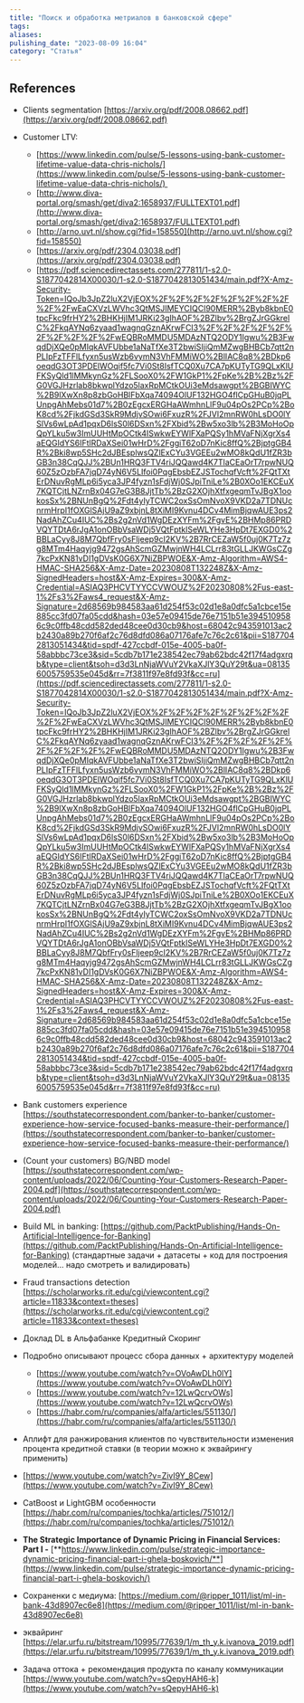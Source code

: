 ```yaml
---
title: "Поиск и обработка метриалов в банковской сфере"
tags:
aliases:
pulishing_date: "2023-08-09 16:04"
category: "Статья"
---
```

## References
-   Clients segmentation [https://arxiv.org/pdf/2008.08662.pdf](https://arxiv.org/pdf/2008.08662.pdf)
-   Customer LTV:
	-   [https://www.linkedin.com/pulse/5-lessons-using-bank-customer-lifetime-value-data-chris-nichols/](https://www.linkedin.com/pulse/5-lessons-using-bank-customer-lifetime-value-data-chris-nichols/) 
	-   [http://www.diva-portal.org/smash/get/diva2:1658937/FULLTEXT01.pdf](http://www.diva-portal.org/smash/get/diva2:1658937/FULLTEXT01.pdf)
	-   [http://arno.uvt.nl/show.cgi?fid=158550](http://arno.uvt.nl/show.cgi?fid=158550)
	-   [https://arxiv.org/pdf/2304.03038.pdf](https://arxiv.org/pdf/2304.03038.pdf)
	-   [https://pdf.sciencedirectassets.com/277811/1-s2.0-S1877042814X00030/1-s2.0-S1877042813051434/main.pdf?X-Amz-Security-Token=IQoJb3JpZ2luX2VjEOX%2F%2F%2F%2F%2F%2F%2F%2F%2F%2FwEaCXVzLWVhc3QtMSJIMEYCIQCl90MERR%2Byb8kbnE0tpcFkc9frHY2%2BHKHjIM1JRKi23gIhAOF%2BZlbv%2BrgZJrGGkrelC%2FkqAYNq6zyaad1wagnqGznAKrwFCI3%2F%2F%2F%2F%2F%2F%2F%2F%2F%2FwEQBRoMMDU5MDAzNTQ2ODY1Igwu%2B3FwqdDjXQe0pMIqkAVFUbbe1aNaTfXe3T2bwiSIjiQmMZwgBHBCb7qtt2nPLIpFzTFFlLfyxn5usWzb6vymN3VhFMMiWO%2BlIAC8q8%2BDkp6oeqdG3OT3PDElWOqif5fc7Vi0St8IsfTCQ0Xu7CA7pKUTyTG9QLxKlUFKSyQld1lMMkynGz%2FLSooX0%2FW1GkP1%2FpKe%2B%2Bz%2FG0VGJHzrlab8bkwplYdzo5laxRpMCtkOUi3eMdsawgpt%2BGBIWYC%2B9lXwXn8p8zbGoHBlFbXqa74094OlUF132HGO4flCpGHuB0jqPLUnpgAhMebs01d7%2B0zEgcxERGHaAWmhnLlF9u04pOs2PCp%2BoK8cd%2FjkdGSd3SkR9MdjvSOwi6FxuzR%2FJVl2mnRW0hLsDO0lYSlVs6wLpAd1pqxD6lsS0l6DSxn%2FXbid%2Bw5xo3lb%2B3MoHoOpQpYLku5w3ImUUHtMpOCtk4ISwkwEYWlFXaPQSy1hMVaFNjXgrXs4aEQGldYS6IFtlRDaXSei01wHrD%2FggiT62oD7nKic8ffQ%2BjptgGB4R%2Bki8wp5SHc2dJBEsplwsQZlExCYu3VGEEu2wMO8kQdU1fZR3bGB3n38CqQJJ%2BUn1HRQ3FTV4riJQQawd4K7TlaCEaOrT7rpwNUQ60Z5zOzbFA7jqD74yN6V5LIfoi0PqgEbsbEZJSTochqfVcft%2FQtTXtErDNuvRgMLp6i5yca3JP4fyzn1sFdjWj0SJpiTniLe%2B0XOo1EKCEuX7KQTCjtLNZrnBx04G7eG3B8JjtTb%2BzG2XOjhXtfxgeqmTvJBgX1ookosSx%2BNUnBgQ%2Fdt4yIyTCWC2oxSsOmNvoX9VKD2a7TDNUcnrmHrpI1fOXGlSAjU9aZ9xbjnL8tXiMI9Kvnu4DCv4MimBjqwAUE3ps2NadAhZCu4IUC%2Bs2g2nVd1WgDEzXYFm%2FgvE%2BHMp86PRDVQYTDtA6rJgA1onOBbVsaWDj5VQtFptklSeWLYHe3HpDt7EXGD0%2BBLaCyy8J8M7QbfFry0sFljeep9cI2KV%2B7RrCEZaW5f0uj0K7Tz7zg8MTm4Haqyjg9472gsAhScmGZMwjnWH4LCLrr83tGLLJKWGsCZg7kcPxKN81vDI1gDVsK0G6X7NiZBPWOE&X-Amz-Algorithm=AWS4-HMAC-SHA256&X-Amz-Date=20230808T132248Z&X-Amz-SignedHeaders=host&X-Amz-Expires=300&X-Amz-Credential=ASIAQ3PHCVTYYCCVWOUZ%2F20230808%2Fus-east-1%2Fs3%2Faws4_request&X-Amz-Signature=2d68569b984583aa61d254f53c02d1e8a0dfc5a1cbce15e885cc3fd07fa05cdd&hash=03e57e09415de76e7151b51e3945109586c9c0ffb48cdd582ded48cee0d30cb9&host=68042c943591013ac2b2430a89b270f6af2c76d8dfd086a07176afe7c76c2c61&pii=S1877042813051434&tid=spdf-427ccbdf-015e-4005-ba0f-58abbbc73ce3&sid=5cdb7b171e238542ec79ab62bdc42f17f4adgxrqb&type=client&tsoh=d3d3LnNjaWVuY2VkaXJlY3QuY29t&ua=081356005759535e045d&rr=7f3811f97e8fd93f&cc=ru](https://pdf.sciencedirectassets.com/277811/1-s2.0-S1877042814X00030/1-s2.0-S1877042813051434/main.pdf?X-Amz-Security-Token=IQoJb3JpZ2luX2VjEOX%2F%2F%2F%2F%2F%2F%2F%2F%2F%2FwEaCXVzLWVhc3QtMSJIMEYCIQCl90MERR%2Byb8kbnE0tpcFkc9frHY2%2BHKHjIM1JRKi23gIhAOF%2BZlbv%2BrgZJrGGkrelC%2FkqAYNq6zyaad1wagnqGznAKrwFCI3%2F%2F%2F%2F%2F%2F%2F%2F%2F%2FwEQBRoMMDU5MDAzNTQ2ODY1Igwu%2B3FwqdDjXQe0pMIqkAVFUbbe1aNaTfXe3T2bwiSIjiQmMZwgBHBCb7qtt2nPLIpFzTFFlLfyxn5usWzb6vymN3VhFMMiWO%2BlIAC8q8%2BDkp6oeqdG3OT3PDElWOqif5fc7Vi0St8IsfTCQ0Xu7CA7pKUTyTG9QLxKlUFKSyQld1lMMkynGz%2FLSooX0%2FW1GkP1%2FpKe%2B%2Bz%2FG0VGJHzrlab8bkwplYdzo5laxRpMCtkOUi3eMdsawgpt%2BGBIWYC%2B9lXwXn8p8zbGoHBlFbXqa74094OlUF132HGO4flCpGHuB0jqPLUnpgAhMebs01d7%2B0zEgcxERGHaAWmhnLlF9u04pOs2PCp%2BoK8cd%2FjkdGSd3SkR9MdjvSOwi6FxuzR%2FJVl2mnRW0hLsDO0lYSlVs6wLpAd1pqxD6lsS0l6DSxn%2FXbid%2Bw5xo3lb%2B3MoHoOpQpYLku5w3ImUUHtMpOCtk4ISwkwEYWlFXaPQSy1hMVaFNjXgrXs4aEQGldYS6IFtlRDaXSei01wHrD%2FggiT62oD7nKic8ffQ%2BjptgGB4R%2Bki8wp5SHc2dJBEsplwsQZlExCYu3VGEEu2wMO8kQdU1fZR3bGB3n38CqQJJ%2BUn1HRQ3FTV4riJQQawd4K7TlaCEaOrT7rpwNUQ60Z5zOzbFA7jqD74yN6V5LIfoi0PqgEbsbEZJSTochqfVcft%2FQtTXtErDNuvRgMLp6i5yca3JP4fyzn1sFdjWj0SJpiTniLe%2B0XOo1EKCEuX7KQTCjtLNZrnBx04G7eG3B8JjtTb%2BzG2XOjhXtfxgeqmTvJBgX1ookosSx%2BNUnBgQ%2Fdt4yIyTCWC2oxSsOmNvoX9VKD2a7TDNUcnrmHrpI1fOXGlSAjU9aZ9xbjnL8tXiMI9Kvnu4DCv4MimBjqwAUE3ps2NadAhZCu4IUC%2Bs2g2nVd1WgDEzXYFm%2FgvE%2BHMp86PRDVQYTDtA6rJgA1onOBbVsaWDj5VQtFptklSeWLYHe3HpDt7EXGD0%2BBLaCyy8J8M7QbfFry0sFljeep9cI2KV%2B7RrCEZaW5f0uj0K7Tz7zg8MTm4Haqyjg9472gsAhScmGZMwjnWH4LCLrr83tGLLJKWGsCZg7kcPxKN81vDI1gDVsK0G6X7NiZBPWOE&X-Amz-Algorithm=AWS4-HMAC-SHA256&X-Amz-Date=20230808T132248Z&X-Amz-SignedHeaders=host&X-Amz-Expires=300&X-Amz-Credential=ASIAQ3PHCVTYYCCVWOUZ%2F20230808%2Fus-east-1%2Fs3%2Faws4_request&X-Amz-Signature=2d68569b984583aa61d254f53c02d1e8a0dfc5a1cbce15e885cc3fd07fa05cdd&hash=03e57e09415de76e7151b51e3945109586c9c0ffb48cdd582ded48cee0d30cb9&host=68042c943591013ac2b2430a89b270f6af2c76d8dfd086a07176afe7c76c2c61&pii=S1877042813051434&tid=spdf-427ccbdf-015e-4005-ba0f-58abbbc73ce3&sid=5cdb7b171e238542ec79ab62bdc42f17f4adgxrqb&type=client&tsoh=d3d3LnNjaWVuY2VkaXJlY3QuY29t&ua=081356005759535e045d&rr=7f3811f97e8fd93f&cc=ru)

-   Bank customers experience [https://southstatecorrespondent.com/banker-to-banker/customer-experience-how-service-focused-banks-measure-their-performance/](https://southstatecorrespondent.com/banker-to-banker/customer-experience-how-service-focused-banks-measure-their-performance/)
-   (Count your customers) BG/NBD model [https://southstatecorrespondent.com/wp-content/uploads/2022/06/Counting-Your-Customers-Research-Paper-2004.pdf](https://southstatecorrespondent.com/wp-content/uploads/2022/06/Counting-Your-Customers-Research-Paper-2004.pdf)
-   Build ML in banking: [https://github.com/PacktPublishing/Hands-On-Artificial-Intelligence-for-Banking](https://github.com/PacktPublishing/Hands-On-Artificial-Intelligence-for-Banking) (стандартные задачи + датасеты + код для построения моделей… надо смотреть и валидировать)
-   Fraud transactions detection [https://scholarworks.rit.edu/cgi/viewcontent.cgi?article=11833&context=theses](https://scholarworks.rit.edu/cgi/viewcontent.cgi?article=11833&context=theses)
-   Доклад DL в Альфабанке Кредитный Скоринг
-   Подробно описывают процесс сбора данных + архитектуру моделей
	-   [https://www.youtube.com/watch?v=OVoAwDLh0lY](https://www.youtube.com/watch?v=OVoAwDLh0lY)
	-   [https://www.youtube.com/watch?v=12LwQcrvOWs](https://www.youtube.com/watch?v=12LwQcrvOWs)
	-   [https://habr.com/ru/companies/alfa/articles/551130/](https://habr.com/ru/companies/alfa/articles/551130/)
-   Аплифт для ранжирования клиентов по чувствительности изменения процента кредитной ставки (в теории можно к эквайрингу применить)
-   [https://www.youtube.com/watch?v=ZivI9Y_8Cew](https://www.youtube.com/watch?v=ZivI9Y_8Cew)
-   CatBoost и LightGBM особенности [https://habr.com/ru/companies/tochka/articles/751012/](https://habr.com/ru/companies/tochka/articles/751012/)
-   **The Strategic Importance of Dynamic Pricing in Financial Services: Part I -** [**https://www.linkedin.com/pulse/strategic-importance-dynamic-pricing-financial-part-i-ghela-boskovich/**](https://www.linkedin.com/pulse/strategic-importance-dynamic-pricing-financial-part-i-ghela-boskovich/)
- Сохраненки с медиума: [https://medium.com/@ripper_1011/list/ml-in-bank-43d8907ec6e8](https://medium.com/@ripper_1011/list/ml-in-bank-43d8907ec6e8)
- эквайринг [https://elar.urfu.ru/bitstream/10995/77639/1/m_th_y.k.ivanova_2019.pdf](https://elar.urfu.ru/bitstream/10995/77639/1/m_th_y.k.ivanova_2019.pdf)
- Задача оттока + рекомендация продукта по каналу коммуникации [https://www.youtube.com/watch?v=sQepyHAH6-k](https://www.youtube.com/watch?v=sQepyHAH6-k)